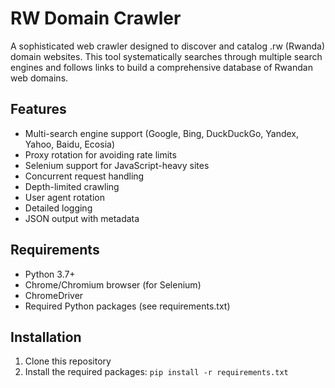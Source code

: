 # RW Domain Crawler

A sophisticated web crawler designed to discover and catalog .rw (Rwanda) domain websites. This tool systematically searches through multiple search engines and follows links to build a comprehensive database of Rwandan web domains.

## Features

- Multi-search engine support (Google, Bing, DuckDuckGo, Yandex, Yahoo, Baidu, Ecosia)
- Proxy rotation for avoiding rate limits
- Selenium support for JavaScript-heavy sites
- Concurrent request handling
- Depth-limited crawling
- User agent rotation
- Detailed logging
- JSON output with metadata

## Requirements

- Python 3.7+
- Chrome/Chromium browser (for Selenium)
- ChromeDriver
- Required Python packages (see requirements.txt)

## Installation

1. Clone this repository
2. Install the required packages: `pip install -r requirements.txt`
